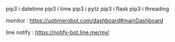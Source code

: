 pip3 i datetime 
pip3 i time 
pip3 i pytz
pip3 i flask 
pip3 i threading 

monitor : 
https://uptimerobot.com/dashboard#mainDashboard

line notify :
https://notify-bot.line.me/my/
